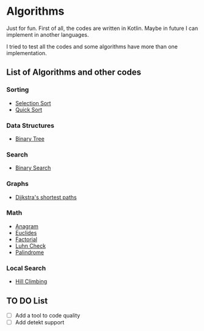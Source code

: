 # Algorithms

Just for fun. First of all, the codes are written in Kotlin. Maybe in future I can implement in another languages. 

I tried to test all the codes and some algorithms have more than one implementation.

## List of Algorithms and other codes

### Sorting

- [Selection Sort](algorithms-kotlin/src/main/kotlin/io/github/brunogabriel/sorting/SelectionSort.kt)
- [Quick Sort](algorithms-kotlin/src/main/kotlin/io/github/brunogabriel/sorting/QuickSort.kt)

### Data Structures

- [Binary Tree](algorithms-kotlin/src/main/kotlin/io/github/brunogabriel/datastructure/tree/BinaryTree.kt)

### Search

- [Binary Search](algorithms-kotlin/src/main/kotlin/io/github/brunogabriel/search/binarysearch/BinarySearch.kt)

### Graphs

- [Dijkstra's shortest paths](algorithms-kotlin/src/main/kotlin/io/github/brunogabriel/graph/dijkstras/Dijkstras.kt)

### Math

- [Anagram](algorithms-kotlin/src/main/kotlin/io/github/brunogabriel/Anagram.kt)
- [Euclides](algorithms-kotlin/src/main/kotlin/io/github/brunogabriel/Euclides.kt)
- [Factorial](algorithms-kotlin/src/main/kotlin/io/github/brunogabriel/Factorial.kt)
- [Luhn Check](algorithms-kotlin/src/main/kotlin/io/github/brunogabriel/LuhnCheck.kt)
- [Palindrome](algorithms-kotlin/src/main/kotlin/io/github/brunogabriel/Palindrome.kt)

### Local Search

- [Hill Climbing](algorithms-kotlin/src/main/kotlin/io/github/brunogabriel/ia/localsearch/HillClimbing.kt)

## TO DO List

- [ ] Add a tool to code quality
- [ ] Add detekt support
